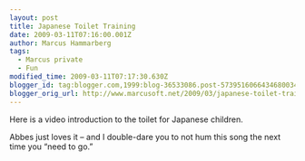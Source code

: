 ```yaml
---
layout: post
title: Japanese Toilet Training
date: 2009-03-11T07:16:00.001Z
author: Marcus Hammarberg
tags:
  - Marcus private
  - Fun
modified_time: 2009-03-11T07:17:30.630Z
blogger_id: tag:blogger.com,1999:blog-36533086.post-5739516066434680034
blogger_orig_url: http://www.marcusoft.net/2009/03/japanese-toilet-training.html
---
```


Here is a video introduction to the toilet for Japanese children.

Abbes just loves it – and I double-dare you to not hum this song the next time you “need to go.”
